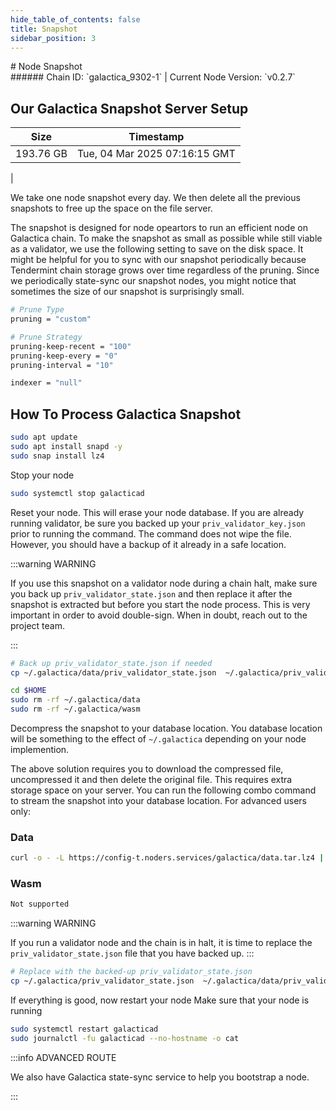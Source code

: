 ```yaml
---
hide_table_of_contents: false
title: Snapshot
sidebar_position: 3
---
```


<div class="h1-with-icon icon-galactica">
# Node Snapshot
</div>
###### Chain ID: `galactica_9302-1` | Current Node Version: `v0.2.7`

## Our Galactica Snapshot Server Setup

| Size   | Timestamp    |
|--------|--------------|
| 193.76 GB | Tue, 04 Mar 2025 07:16:15 GMT  |


We take one node snapshot every day. We then delete all the previous snapshots to free up the space on the file server.

The snapshot is designed for node opeartors to run an efficient node on Galactica chain. To make the snapshot as small as possible while still viable as a validator, we use the following setting to save on the disk space. It might be helpful for you to sync with our snapshot periodically because Tendermint chain storage grows over time regardless of the pruning. Since we periodically state-sync our snapshot nodes, you might notice that sometimes the size of our snapshot is surprisingly small.

```bash title="app.toml"
# Prune Type
pruning = "custom"

# Prune Strategy
pruning-keep-recent = "100"
pruning-keep-every = "0"
pruning-interval = "10"
```

```bash title="config.toml"
indexer = "null"
```

## How To Process Galactica Snapshot
```bash
sudo apt update
sudo apt install snapd -y
sudo snap install lz4
```

Stop your node
```bash
sudo systemctl stop galacticad
```
Reset your node. This will erase your node database. If you are already running validator, be sure you backed up your `priv_validator_key.json` prior to running the command. The command does not wipe the file. However, you should have a backup of it already in a safe location.

:::warning WARNING

If you use this snapshot on a validator node during a chain halt, make sure you back up `priv_validator_state.json` and then replace it after the snapshot is extracted but before you start the node process. This is very important in order to avoid double-sign. When in doubt, reach out to the project team.

:::

```bash
# Back up priv_validator_state.json if needed
cp ~/.galactica/data/priv_validator_state.json  ~/.galactica/priv_validator_state.json

cd $HOME
sudo rm -rf ~/.galactica/data
sudo rm -rf ~/.galactica/wasm
```

Decompress the snapshot to your database location. You database location will be something to the effect of `~/.galactica` depending on your node implemention.

The above solution requires you to download the compressed file, uncompressed it and then delete the original file. This requires extra storage space on your server. You can run the following combo command to stream the snapshot into your database location. For advanced users only:
### Data
```bash
curl -o - -L https://config-t.noders.services/galactica/data.tar.lz4 | lz4 -d | tar -x -C ~/.galactica
```
### Wasm
```bash
Not supported
```

:::warning WARNING

If you run a validator node and the chain is in halt, it is time to replace the `priv_validator_state.json` file that you have backed up.
:::

```bash
# Replace with the backed-up priv_validator_state.json
cp ~/.galactica/priv_validator_state.json  ~/.galactica/data/priv_validator_state.json
```

If everything is good, now restart your node
Make sure that your node is running

```bash
sudo systemctl restart galacticad
sudo journalctl -fu galacticad --no-hostname -o cat
```

:::info ADVANCED ROUTE

We also have Galactica state-sync service to help you bootstrap a node.

:::